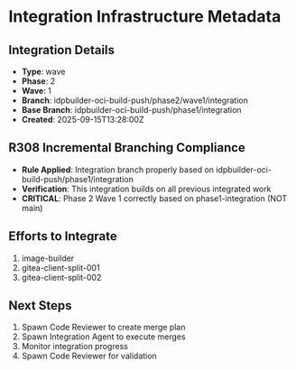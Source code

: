 # Integration Infrastructure Metadata

## Integration Details
- **Type**: wave
- **Phase**: 2
- **Wave**: 1
- **Branch**: idpbuilder-oci-build-push/phase2/wave1/integration
- **Base Branch**: idpbuilder-oci-build-push/phase1/integration
- **Created**: 2025-09-15T13:28:00Z

## R308 Incremental Branching Compliance
- **Rule Applied**: Integration branch properly based on idpbuilder-oci-build-push/phase1/integration
- **Verification**: This integration builds on all previous integrated work
- **CRITICAL**: Phase 2 Wave 1 correctly based on phase1-integration (NOT main)

## Efforts to Integrate
1. image-builder
2. gitea-client-split-001
3. gitea-client-split-002

## Next Steps
1. Spawn Code Reviewer to create merge plan
2. Spawn Integration Agent to execute merges
3. Monitor integration progress
4. Spawn Code Reviewer for validation
